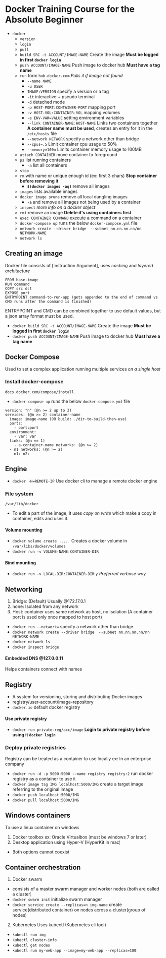 # Docker Training Course for the Absolute Beginner
- `docker`
  - `version`
  - `login`
  - `pull`
  - `build SRC -t ACCOUNT/IMAGE-NAME` Create the image **Must be logged in first `docker login`**
  - `push ACCOUNT/IMAGE-NAME` Push image to docker hub **Must have a tag name**
  - `run` form `hub.docker.com` *Pulls it if image not found*
    - `--name NAME`
    - `-u USER` 
    - `IMAGE:VERSION` specify a version or a tag
    - `-it` interactive + pseudo terminal
    - `-d` detached mode
    - `-p HOST-PORT:CONTAINER-PORT` mapping port
    - `-v HOST-VOL:CONTAINER-VOL` mapping volumes
    - `-e ENV-VAR=VALUE` setting environment variables
    - `--link CONTAINER-NAME:HOST-NAME` Links two containers together **A container name must be used**, creates an entry for it in the `/etc/hosts` file
    - `--network NETWORK` specify a network other than bridge 
    - `--cpus=.5` Limit container cpu usage to 50%
    - `--memory=100m` Limits container memory usage to 100MB
  - `attach CONTAINER` move container to foreground
  - `ps` list running containers
    - `-a` list all containers
  - `stop`
  - `rm` with name or unique enough id (ex: first 3 chars) **Stop container before removing it**
    - **`$(docker images -aq)`** remove all images
  - `images` lists available images
  - `docker image prune` remove all local dangling images
    - `-a` and remove all images not being used by a container
  - `inspect` *more info on a docker object*
  - `rmi` remove an image **Delete it's using containers first**
  - `exec CONTAINER COMMAND` execute a command on a container
  - `docker-compose up` runs the below `docker-compose.yml` file
  - `network create --driver bridge  --subnet nn.nn.nn.nn/nn NETWORK-NAME`
  - `network ls`
## Creating an image
Docker file consists of [Instruction Argument], uses *caching* and *layered architecture*
```
FROM base-image
RUN command
COPY src dst
EXPOSE port
ENTRYPOINT command-to-run-app (gets appended to the end of command vs CMD runs after the command is finished)
```
ENTRYPOINT and CMD can be combined together to use default values, but a json array format must be used.
- `docker build SRC -t ACCOUNT/IMAGE-NAME` Create the image **Must be logged in first `docker login`**
- `docker push ACCOUNT/IMAGE-NAME` Push image to docker hub **Must have a tag name**

## Docker Compose
Used to set a complex application running multiple services *on a single host*
### Install docker-compose
`docs.docker.com/compose/install`
- `docker-compose up` runs the below `docker-compose.yml` file
```
version: "n" (@n >= 2 up to 3)
services: (@n >= 2) container-name
  image: image-name (OR build: ./dir-to-build-then-use)
  ports:
    - port:port
  environment:
    - var: var
  links: (@n == 1)
    - a-container-name networks: (@n >= 2) 
  - n1 networks: (@n >= 2)
    n1: n2: 
```
## Engine 
- `docker -H=REMOTE-IP` Use docker cli to manage a remote docker engine 
### File system 
`/var/lib/docker` 
- To edit a part of the image, it uses *copy on write* which make a copy in container, edits and uses it.
#### Volume mounting
  - `docker volume create .....` Creates a docker volume in `/var/libs/docker/volumes`
  - `docker run -v VOLUME-NAME:CONTAINER-DIR`
#### Bind mounting 
  - `docker run -v LOCAL-DIR:CONTAINER-DIR`
  y *Preferred verbose way*

## Networking
1. Bridge: (Default) Usually @172.17.0.1
2. none: Isolated from any network
3. Host: container uses same network as host, no isolation (A container port is used only once mapped to host port)
- `docker run --network=` specify a network other than bridge
- `docker network create --driver bridge  --subnet nn.nn.nn.nn/nn NETWORK-NAME`
- `docker network ls`
- `docker inspect bridge`

#### Embedded DNS @127.0.0.11 
Helps containers connect with names

## Registry
- A system for versioning, storing and distributing Docker images
- registry/user-account/image-repository
- `docker.io` default docker registry
#### Use private registry
  - `docker run private-reg/acc/image` **Login to private registry before using it `docker login`**

### Deploy private registries
Registry can be treated as a container to use locally ex: In an enterprise company
- `docker run -d -p 5000:5000 --name registry registry:2` run docker registry as a container to use it
- `docker image tag IMG localhost:5000/IMG` create a target image referring to the original image
- `docker push localhost:5000/IMG`
- `docker pull localhost:5000/IMG`

## Windows containers
To use a linux container on windows
1. Docker toolbox ex: Oracle Virtualbox (must be windows 7 or later)
2. Desktop application using Hyper-V (HyperKit in mac)
- Both options cannot coexist

## Container orchestration 
1. Docker swarm
  - consists of a master swarm manager and worker nodes (both are called a cluster)
  - `docker swarm init` initialize swarm manager
  - `docker service create --replicas=n img-name` create service(distributed container) on nodes across a cluster(group of nodes)
2. Kubernetes
  Uses kubectl (Kubernetes cli tool)
  - `kubectl run img`
  - `kubectl cluster-info`
  - `kubectl get nodes`
  - `kubectl run my-web-app --image=my-web-app --replicas=100`